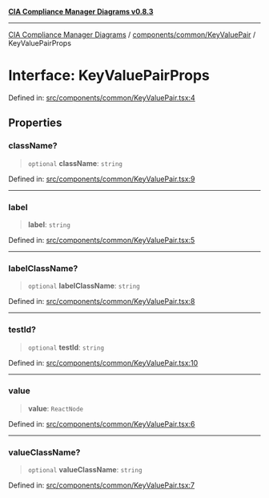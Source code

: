 [**CIA Compliance Manager Diagrams v0.8.3**](../../../../README.md)

***

[CIA Compliance Manager Diagrams](../../../../modules.md) / [components/common/KeyValuePair](../README.md) / KeyValuePairProps

# Interface: KeyValuePairProps

Defined in: [src/components/common/KeyValuePair.tsx:4](https://github.com/Hack23/cia-compliance-manager/blob/368d5a1330a94df78d48c65d28962bd0f7cab363/src/components/common/KeyValuePair.tsx#L4)

## Properties

### className?

> `optional` **className**: `string`

Defined in: [src/components/common/KeyValuePair.tsx:9](https://github.com/Hack23/cia-compliance-manager/blob/368d5a1330a94df78d48c65d28962bd0f7cab363/src/components/common/KeyValuePair.tsx#L9)

***

### label

> **label**: `string`

Defined in: [src/components/common/KeyValuePair.tsx:5](https://github.com/Hack23/cia-compliance-manager/blob/368d5a1330a94df78d48c65d28962bd0f7cab363/src/components/common/KeyValuePair.tsx#L5)

***

### labelClassName?

> `optional` **labelClassName**: `string`

Defined in: [src/components/common/KeyValuePair.tsx:8](https://github.com/Hack23/cia-compliance-manager/blob/368d5a1330a94df78d48c65d28962bd0f7cab363/src/components/common/KeyValuePair.tsx#L8)

***

### testId?

> `optional` **testId**: `string`

Defined in: [src/components/common/KeyValuePair.tsx:10](https://github.com/Hack23/cia-compliance-manager/blob/368d5a1330a94df78d48c65d28962bd0f7cab363/src/components/common/KeyValuePair.tsx#L10)

***

### value

> **value**: `ReactNode`

Defined in: [src/components/common/KeyValuePair.tsx:6](https://github.com/Hack23/cia-compliance-manager/blob/368d5a1330a94df78d48c65d28962bd0f7cab363/src/components/common/KeyValuePair.tsx#L6)

***

### valueClassName?

> `optional` **valueClassName**: `string`

Defined in: [src/components/common/KeyValuePair.tsx:7](https://github.com/Hack23/cia-compliance-manager/blob/368d5a1330a94df78d48c65d28962bd0f7cab363/src/components/common/KeyValuePair.tsx#L7)

